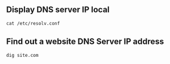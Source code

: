 ## Display DNS server IP local
```git
cat /etc/resolv.conf
```

## Find out a website DNS Server IP address
```git
dig site.com
```
